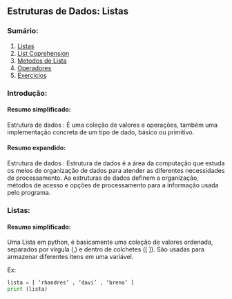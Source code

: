 ## Estruturas de Dados: Listas
### Sumário:

1. [Listas](#Listas)
2. [List Coprehension](3-Comprehensionzinha.md)
3. [Metodos de Lista](2-Listinhas.md)
4. [Operadores](4-Operadorezinhos.md)
5. [Exercicios](5-Exerciciozinhos.md)

### Introdução:

#### Resumo simplificado:
Estrutura de dados : É uma coleção de valores e operações, também uma implementação concreta de um tipo de dado, básico ou primitivo.

#### Resumo expandido:
Estrutura de dados : Estrutura de dados é a área da computação que estuda os meios de organização de dados para atender as diferentes necessidades de processamento. 
As estruturas de dados definem a organização, métodos de acesso e opções de processamento para a informação usada pelo programa.

### Listas:

#### Resumo simplificado:
Uma Lista em python, é basicamente uma coleção de valores ordenada, separados por vírgula (,) e dentro de colchetes ([ ]). São usadas para armazenar diferentes itens em uma variável.

Ex:
```python
lista = [ ‘rhandres’ , ‘davi’ , ‘breno’ ]
print (lista)
```